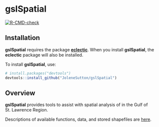 
<!-- README.md is generated from README.Rmd. Please edit that file -->

# gslSpatial

<!-- badges: start -->

[![R-CMD-check](https://github.com/JoleneSutton/gslSpatial/actions/workflows/R-CMD-check.yaml/badge.svg)](https://github.com/JoleneSutton/gslSpatial/actions/workflows/R-CMD-check.yaml)
<!-- badges: end -->

## Installation

**gslSpatial** requires the package
[**eclectic**](https://jolenesutton.github.io/eclectic/index.html). When
you install **gslSpatial**, the **eclectic** package will also be
installed.

To install **gslSpatial**, use:

``` r
# install.packages("devtools")
devtools::install_github("JoleneSutton/gslSpatial")
```

## Overview

**gslSpatial** provides tools to assist with spatial analysis of in the
Gulf of St. Lawrence Region.

Descriptions of available functions, data, and stored shapefiles are
[here](https://jolenesutton.github.io/gslSpatial/reference/index.html).

